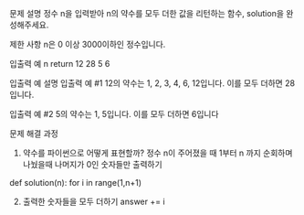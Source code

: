 문제 설명
정수 n을 입력받아 n의 약수를 모두 더한 값을 리턴하는 함수, solution을 완성해주세요.

제한 사항
n은 0 이상 3000이하인 정수입니다.

입출력 예
n	return
12	28
5	6

입출력 예 설명
입출력 예 #1
12의 약수는 1, 2, 3, 4, 6, 12입니다. 이를 모두 더하면 28입니다.

입출력 예 #2
5의 약수는 1, 5입니다. 이를 모두 더하면 6입니다

문제 해결 과정 
1) 약수를 파이썬으로 어떻게 표현할까?
정수 n이 주어졌을 때
1부터 n 까지 순회하며 나눴을때 나머지가 0인 숫자들만 출력하기 

def solution(n):
    for i in range(1,n+1)

2) 출력한 숫자들을 모두 더하기 
answer += i
